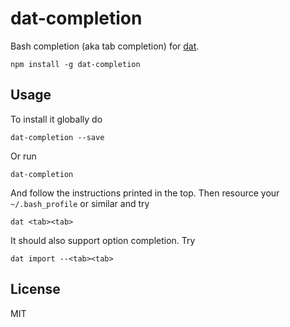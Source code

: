# dat-completion

Bash completion (aka tab completion) for [dat](https://github.com/maxogden/dat).

	npm install -g dat-completion

## Usage

To install it globally do

	dat-completion --save

Or run

	dat-completion

And follow the instructions printed in the top.
Then resource your `~/.bash_profile` or similar and try

	dat <tab><tab>

It should also support option completion. Try

	dat import --<tab><tab>

## License

MIT